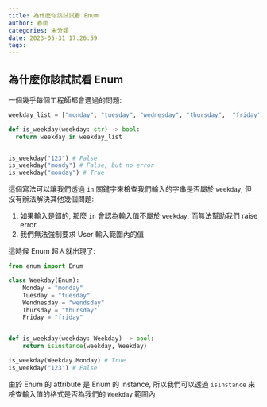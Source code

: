 ```yaml
---
title: 為什麼你該試試看 Enum
author: 春雨
categories: 未分類
date: 2023-05-31 17:26:59
tags:
---
```



## 為什麼你該試試看 Enum

一個幾乎每個工程師都會遇過的問題:

```python
weekday_list = ["monday", "tuesday", "wednesday", "thursday",  "friday"]

def is_weekday(weekday: str) -> bool:
  return weekday in weekday_list


is_weekday("123") # False
is_weekday("mondy") # False, but no error
is_weekday("monday") # True
```

這個寫法可以讓我們透過 `in` 關鍵字來檢查我們輸入的字串是否屬於 `weekday`, 但沒有辦法解決其他幾個問題:

1. 如果輸入是錯的, 那麼 `in` 會認為輸入值不屬於 `weekday`, 而無法幫助我們 raise error.
2. 我們無法強制要求 User 輸入範圍內的值


這時候 Enum 超人就出現了:

```python
from enum import Enum

class Weekday(Enum):
    Monday = "monday"
    Tuesday = "tuesday"
    Wendnesday = "wendsday"
    Thursday = "thursday"
    Friday = "friday"


def is_weekday(weekday: Weekday) -> bool:
    return isinstance(weekday, Weekday)

is_weekday(Weekday.Monday) # True
is_weekday("123") # False
```

由於 Enum 的 attribute 是 Enum 的 instance, 所以我們可以透過 `isinstance` 來檢查輸入值的格式是否為我們的 `Weekday` 範圍內